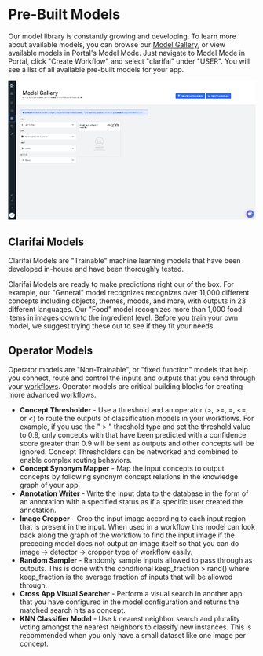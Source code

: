 # Pre-Built Models

Our model library is constantly growing and developing. To learn more about available models, you can browse our [Model Gallery](https://www.clarifai.com/models), or view available models in Portal's Model Mode. Just navigate to Model Mode in Portal, click "Create Workflow" and select "clarifai" under "USER". You will see a list of all available pre-built models for your app.

![Model Mode](../../images/model_gallery.jpg)

## Clarifai Models

Clarifai Models are "Trainable" machine learning models that have been developed in-house and have been thoroughly tested.

Clarifai Models are ready to make predictions right our of the box. For example, our "General" model recognizes recognizes over 11,000 different concepts including objects, themes, moods, and more, with outputs in 23 different languages. Our "Food" model recognizes more than 1,000 food items in images down to the ingredient level. Before you train your own model, we suggest trying these out to see if they fit your needs.

## Operator Models

Operator models are "Non-Trainable", or "fixed function" models that help you connect, route and control the inputs and outputs that you send through your [workflows](../workflows). Operator models are critical building blocks for creating more advanced workflows.

* **Concept Thresholder** - Use a threshold and an operator (>, >=, =, <=, or <) to route the outputs of classification models in your workflows. For example, if you use the " > " threshold type  and set the threshold value to 0.9, only concepts with that have been predicted with a confidence score greater than 0.9 will be sent as outputs and other concepts will be ignored. Concept Thresholders can be networked and combined to enable complex routing behaviors.
* **Concept Synonym Mapper** - Map the input concepts to output concepts by following synonym concept relations in the knowledge graph of your app.
* **Annotation Writer** - Write the input data to the database in the form of an annotation with a specified status as if a specific user created the annotation.
* **Image Cropper** - Crop the input image according to each input region that is present in the input. When used in a workflow this model can look back along the graph of the workflow to find the input image if the preceding model does not output an image itself so that you can do image -> detector -> cropper type of workflow easily.
* **Random Sampler** - Randomly sample inputs allowed to pass through as outputs. This is done with the conditional keep_fraction > rand() where keep_fraction is the average fraction of inputs that will be allowed through.
* **Cross App Visual Searcher** - Perform a visual search in another app that you have configured in the model configuration and returns the matched search hits as concept.
* **KNN Classifier Model** - Use k nearest neighbor search and plurality voting amongst the nearest neighbors to classify new instances. This is recommended when you only have a small dataset like one image per concept.
